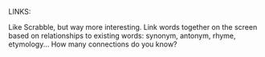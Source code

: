 LINKS:

Like Scrabble, but way more interesting. 
Link words together on the screen based on relationships to existing words: synonym, antonym, rhyme, etymology... 
How many connections do you know? 
